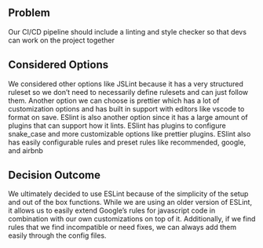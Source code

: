 ## Problem

Our CI/CD pipeline should include a linting and style checker so that devs can work on the project together

## Considered Options

We considered other options like JSLint because it has a very structured ruleset so we don’t need to necessarily define rulesets and can just follow them. Another option we can choose is prettier which has a lot of customization options and has built in support with editors like vscode to format on save. ESlint is also another option since it has a large amount of plugins that can support how it lints. ESlint has plugins to configure snake_case and more customizable options like prettier plugins. ESlint also has easily configurable rules and preset rules like recommended, google, and airbnb


## Decision Outcome

We ultimately decided to use ESLint because of the simplicity of the setup and out of the box functions. While we are using an older version of ESLint, it allows us to easily extend Google’s rules for javascript code in combination with our own customizations on top of it. Additionally, if we find rules that we find incompatible or need fixes, we can always add them easily through the config files.


